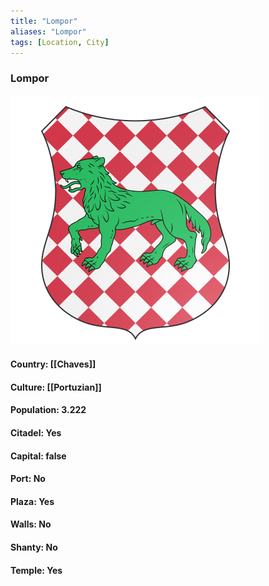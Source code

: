 ```yaml
---
title: "Lompor"
aliases: "Lompor"
tags: [Location, City]
---
```

### Lompor
![](attachment/facce675991e613973669f731da2b962.svg)

#### Country: [[Chaves]]

#### Culture: [[Portuzian]]

#### Population: 3.222

#### Citadel: Yes

#### Capital: false

#### Port: No

#### Plaza: Yes

#### Walls: No

#### Shanty: No

#### Temple: Yes

